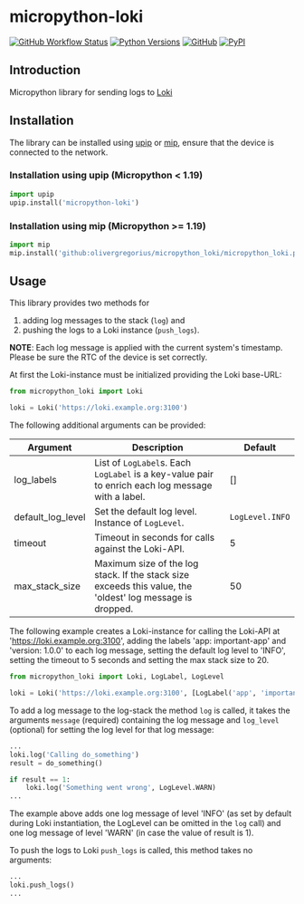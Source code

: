 # micropython-loki

[![GitHub Workflow Status](https://img.shields.io/github/workflow/status/olivergregorius/micropython_loki/Python%20Build?label=Python%20Build&logo=github)](https://github.com/olivergregorius/micropython_loki/actions/workflows/build.yml)
[![Python Versions](https://img.shields.io/pypi/pyversions/micropython-loki?label=Python)](https://pypi.org/project/micropython-loki/)
[![GitHub](https://img.shields.io/github/license/olivergregorius/micropython_loki?label=License)](https://github.com/olivergregorius/micropython_loki/blob/HEAD/LICENSE)
[![PyPI](https://img.shields.io/pypi/v/micropython-loki?label=PyPI)](https://pypi.org/project/micropython-loki/)

## Introduction

Micropython library for sending logs to [Loki](https://grafana.com/oss/loki/)

## Installation

The library can be installed using [upip](https://docs.micropython.org/en/latest/reference/glossary.html#term-upip) or
[mip](https://docs.micropython.org/en/latest/reference/packages.html), ensure that the device is connected to the network.

### Installation using upip (Micropython < 1.19)

```python
import upip
upip.install('micropython-loki')
```

### Installation using mip (Micropython >= 1.19)

```python
import mip
mip.install('github:olivergregorius/micropython_loki/micropython_loki.py')
```

## Usage

This library provides two methods for

1. adding log messages to the stack (`log`) and
2. pushing the logs to a Loki instance (`push_logs`).

**NOTE**: Each log message is applied with the current system's timestamp. Please be sure the RTC of the device is set correctly.

At first the Loki-instance must be initialized providing the Loki base-URL:

```python
from micropython_loki import Loki

loki = Loki('https://loki.example.org:3100')
```

The following additional arguments can be provided:

| Argument          | Description                                                                                               | Default         |
|-------------------|-----------------------------------------------------------------------------------------------------------|-----------------|
| log_labels        | List of `LogLabel`s. Each `LogLabel` is a key-value pair to enrich each log message with a label.         | []              |
| default_log_level | Set the default log level. Instance of `LogLevel`.                                                        | `LogLevel.INFO` |
| timeout           | Timeout in seconds for calls against the Loki-API.                                                        | 5               |
| max_stack_size    | Maximum size of the log stack. If the stack size exceeds this value, the 'oldest' log message is dropped. | 50              |

The following example creates a Loki-instance for calling the Loki-API at 'https://loki.example.org:3100', adding the labels 'app: important-app' and
'version: 1.0.0' to each log message, setting the default log level to 'INFO', setting the timeout to 5 seconds and setting the max stack size to 20.

```python
from micropython_loki import Loki, LogLabel, LogLevel

loki = Loki('https://loki.example.org:3100', [LogLabel('app', 'important-app'), LogLabel('version', '1.0.0')], LogLevel.INFO, 5, 20)
```

To add a log message to the log-stack the method `log` is called, it takes the arguments `message` (required) containing the log message and `log_level`
(optional) for setting the log level for that log message:

```python
...
loki.log('Calling do_something')
result = do_something()

if result == 1:
    loki.log('Something went wrong', LogLevel.WARN)
...
```

The example above adds one log message of level 'INFO' (as set by default during Loki instantiation, the LogLevel can be omitted in the `log` call) and one log
message of level 'WARN' (in case the value of result is 1).

To push the logs to Loki `push_logs` is called, this method takes no arguments:

```python
...
loki.push_logs()
...
```

